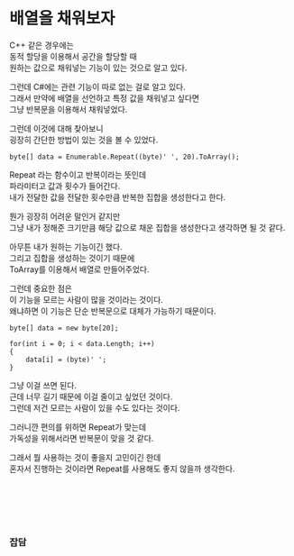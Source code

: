 # 배열을 채워보자  

C++ 같은 경우에는  
동적 할당을 이용해서 공간을 할당할 때  
원하는 값으로 채워넣는 기능이 있는 것으로 알고 있다.  

그런데 C#에는 관련 기능이 따로 없는 걸로 알고 있다.  
그래서 만약에 배열을 선언하고 특정 값을 채워넣고 싶다면  
그냥 반복문을 이용해서 채워넣었다.  

그런데 이것에 대해 찾아보니  
굉장히 간단한 방법이 있는 것을 볼 수 있었다.  

```
byte[] data = Enumerable.Repeat((byte)' ', 20).ToArray();
```

Repeat 라는 함수이고 반복이라는 뜻인데  
파라미터고 값과 횟수가 들어간다.  
내가 전달한 값을 전달한 횟수만큼 반복한 집합을 생성한다고 한다.  

뭔가 굉장히 어려운 말인거 같지만  
그냥 내가 정해준 크기만큼 해당 값으로 채운 집합을 생성한다고 생각하면 될 것 같다.  

아무튼 내가 원하는 기능이긴 했다.  
그리고 집합을 생성하는 것이기 때문에  
ToArray를 이용해서 배열로 만들어주었다.  

그런데 중요한 점은  
이 기능을 모르는 사람이 많을 것이라는 것이다.  
왜냐하면 이 기능은 단순 반복문으로 대체가 가능하기 때문이다.  

```
byte[] data = new byte[20];

for(int i = 0; i < data.Length; i++)
{
    data[i] = (byte)' ';
}
```

그냥 이걸 쓰면 된다.  
근데 너무 길기 때문에 이걸 줄이고 싶었던 것이다.  
그런데 저건 모르는 사람이 있을 수도 있다는 것이다.  

그러니깐 편의를 위하면 Repeat가 맞는데  
가독성을 위해서라면 반복문이 맞을 것 같다.  

그래서 뭘 사용하는 것이 좋을지 고민이긴 한데  
혼자서 진행하는 것이라면 Repeat를 사용해도 좋지 않을까 생각한다.  
</br>
</br>
</br>
</br>
</br>

### 잡담
```
```